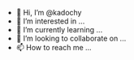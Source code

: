 - 👋 Hi, I’m @kadochy
- 👀 I’m interested in ...
- 🌱 I’m currently learning ...
- 💞️ I’m looking to collaborate on ...
- 📫 How to reach me ...

<!---
kadochy/kadochy is a ✨ special ✨ repository because its `README.md` (this file) appears on your GitHub profile.
You can click the Preview link to take a look at your changes.
--->
